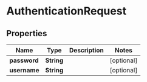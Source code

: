 # AuthenticationRequest

## Properties
Name | Type | Description | Notes
------------ | ------------- | ------------- | -------------
**password** | **String** |  |  [optional]
**username** | **String** |  |  [optional]
